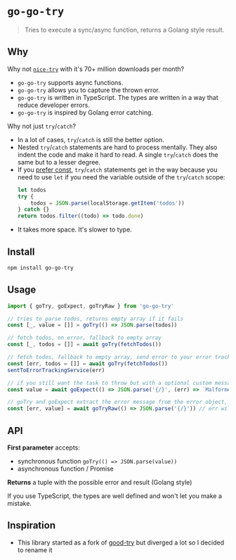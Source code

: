 # `go-go-try`

> Tries to execute a sync/async function, returns a Golang style result.

## Why

Why not [`nice-try`](https://github.com/electerious/nice-try) with it's 70+ million downloads per month?

-   `go-go-try` supports async functions.
-   `go-go-try` allows you to capture the thrown error.
-   `go-go-try` is written in TypeScript. The types are written in a way that reduce developer errors.
-   `go-go-try` is inspired by Golang error catching.

Why not just `try`/`catch`?

-   In a lot of cases, `try`/`catch` is still the better option.
-   Nested `try`/`catch` statements are hard to process mentally. They also indent the code and make it hard to read. A single `try`/`catch` does the same but to a lesser degree.
-   If you [prefer const](https://eslint.org/docs/latest/rules/prefer-const), `try`/`catch` statements get in the way because you need to use `let` if you need the variable outside of the `try`/`catch` scope:
    ```ts
    let todos
    try {
        todos = JSON.parse(localStorage.getItem('todos'))
    } catch {}
    return todos.filter((todo) => todo.done)
    ```
-   It takes more space. It's slower to type.

## Install

```bash
npm install go-go-try
```

## Usage

```ts
import { goTry, goExpect, goTryRaw } from 'go-go-try'

// tries to parse todos, returns empty array if it fails
const [_, value = []] = goTry(() => JSON.parse(todos))

// fetch todos, on error, fallback to empty array
const [_, todos = []] = await goTry(fetchTodos())

// fetch todos, fallback to empty array, send error to your error tracking service
const [err, todos = []] = await goTry(fetchTodos())
sentToErrorTrackingService(err)

// if you still want the task to throw but with a optional custom message
const value = await goExpect(() => JSON.parse('{/}', (err) => `Malformed JSON!`)) // value will be always T

// goTry and goExpect extract the error message from the error object, if you want the raw error object, use goTryRaw
const [err, value] = await goTryRaw(() => JSON.parse('{/}')) // err will be unknown, value will be always T
```

## API

**First parameter** accepts:

-   synchronous function `goTry(() => JSON.parse(value))`
-   asynchronous function / Promise

**Returns** a tuple with the possible error and result (Golang style)

If you use TypeScript, the types are well defined and won't let you make a mistake.

## Inspiration

-   This library started as a fork of [good-try](https://github.com/astoilkov/good-try) but diverged a lot so I decided to rename it
